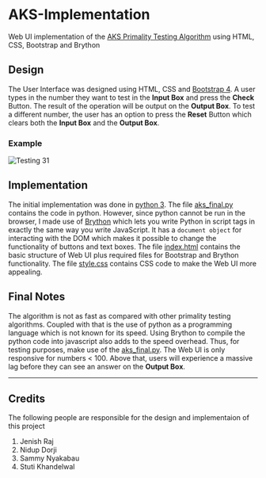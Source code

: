# AKS-Implementation
Web UI implementation of the [AKS Primality Testing Algorithm](https://en.wikipedia.org/wiki/AKS_primality_test) using HTML, CSS, Bootstrap and Brython

## Design

The User Interface was designed using HTML, CSS and [Bootstrap 4](https://getbootstrap.com/). A user types in the number they want to test in the **Input Box** and press the **Check** Button. The result of the operation will be output on the **Output Box**. To test a different number, the user has an option to press the **Reset** Button which clears both the **Input Box** and the **Output Box**.

### Example

![Testing 31](https://i.ibb.co/BPcNwnj/image.png)


## Implementation

The initial implementation was done in [python 3](https://www.python.org/). The file [aks_final.py](https://github.com/Sammy-Nyakabau/AKS-Implementation/blob/master/aks_final.py) contains the code in python. However, since python cannot be run in the browser, I made use of [Brython](https://brython.info/index.html) which lets you write Python in script tags in exactly the same way you write JavaScript. It has a `document object` for interacting with the DOM which makes it possible to change the functionality of buttons and text boxes. The file [index.html](https://github.com/Sammy-Nyakabau/AKS-Implementation/blob/master/Index.html) contains the basic structure of Web UI plus required files for Bootstrap and Brython functionality. The file [style.css](https://github.com/Sammy-Nyakabau/AKS-Implementation/blob/master/style.css) contains CSS code to make the Web UI more appealing.

## Final Notes

The algorithm is not as fast as compared with other primality testing algorithms. Coupled with that is the use of python as a programming language which is not known for its speed. Using Brython to compile the python code into javascript also adds to the speed overhead. Thus, for testing purposes, make use of the [aks_final.py](https://github.com/Sammy-Nyakabau/AKS-Implementation/blob/master/aks_final.py). The Web UI is only responsive for numbers < 100. Above that, users will experience a massive lag before they can see an answer on the **Output Box**. 

___

## Credits

The following people are responsible for the design and implementaion of this project
1. Jenish Raj
2. Nidup Dorji
3. Sammy Nyakabau
4. Stuti Khandelwal
    
